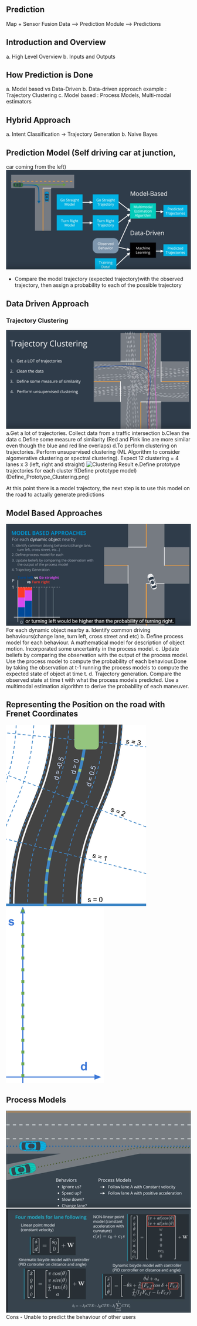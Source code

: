 ## Prediction

Map + Sensor Fusion Data --> Prediction Module --> Predictions

## Introduction and Overview
a. High Level Overview
b. Inputs and Outputs

## How Prediction is Done
a. Model based vs Data-Driven
b. Data-driven approach example : Trajectory Clustering
c. Model based : Process Models, Multi-modal estimators

## Hybrid Approach
a. Intent Classification -> Trajectory Generation
b. Naive Bayes

## Prediction Model (Self driving car at junction,
car coming from the left)
![Prediction Model](./images/Prediction_Model.png)

* Compare the model trajectory (expected trajectory)with the observed trajectory,
  then assign a probability to each of the possible trajectory

## Data Driven Approach
### Trajectory Clustering
![Trajectory Clustering](./images/Trajectory_Clustering.png)
a.Get a lot of trajectories. Collect data from a traffic intersection
b.Clean the data
c.Define some measure of similarity (Red and Pink line are more similar even though the blue and red line overlaps)
d.To perform clustering on trajectories. Perform unsupervised clustering (ML Algorithm to consider algomerative clustering or spectral clustering). Expect 12 clustering = 4 lanes x 3 (left, right and straight)
![Clustering Result](Trajectory_Clustering_Result.png)
e.Define prototype trajectories for each cluster
!(Define prototype model)(Define_Prototype_Clustering.png)

At this point there is a model trajectory, the next step is to use this model on the road to actually generate predictions

## Model Based Approaches
![Model Based Approach](./images/model_based_approach.png)
For each dynamic object nearby
a. Identify common driving behaviours(change lane, turn left, cross street and etc)
b. Define process model for each behaviour. A mathematical model for description of object motion.
   Incorporated some uncertainty in the process model.
c. Update beliefs by comparing the observation with the output of the process model. Use the process model to compute the probability of each behaviour.Done by taking the observation at t-1 running the process models to compute the expected state of object at time t.
d. Trajectory generation. Compare the observed state at time t with what the process models predicted. Use a multimodal estimation algorithm to derive the probability of each maneuver.

## Representing the Position on the road with Frenet Coordinates
![Frenet Coordinates](./images/frenet_coordinate.png)
![Frenet Coordinates2](./images/frenet_coordinate2.png)

## Process Models
![Example of Process Models](./images/process_models.png)
![Mathematical Models](./images/mathematical_models.png)
Cons - Unable to predict the behaviour of other users




